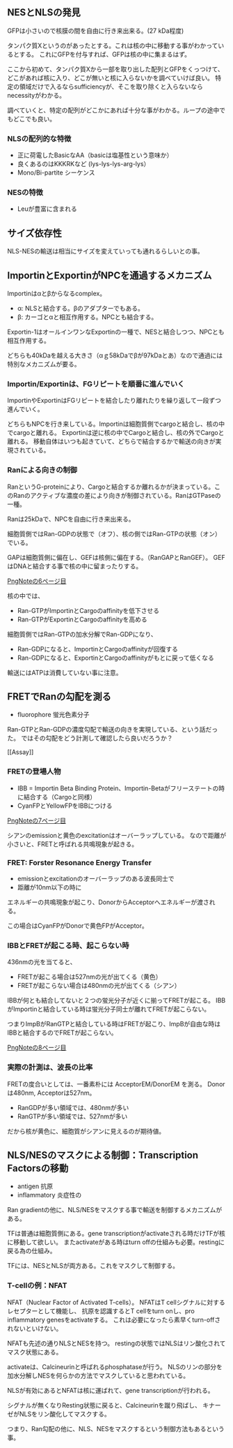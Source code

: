 ## NESとNLSの発見

GFPは小さいので核膜の間を自由に行き来出来る。(27 kDa程度)

タンパク質Xというのがあったとする。これは核の中に移動する事がわかっているとする。
これにGFPを付与すれば、GFPは核の中に集まるはず。

ここから初めて、タンパク質Xから一部を取り出した配列とGFPをくっつけて、
どこがあれば核に入り、どこが無いと核に入らないかを調べていけば良い。
特定の領域だけで入るならsufficiencyが、そこを取り除くと入らないならnecessityがわかる。

調べていくと、特定の配列がどこかにあれば十分な事がわかる。ループの途中でもどこでも良い。

### NLSの配列的な特徴

- 正に荷電したBasicなAA（basicは塩基性という意味か）
- 良くあるのはKKKRKなど (lys-lys-lys-arg-lys）
- Mono/Bi-partite シーケンス

### NESの特徴

- Leuが豊富に含まれる

## サイズ依存性

NLS-NESの輸送は相当にサイズを変えていっても通れるらしいとの事。

## ImportinとExportinがNPCを通過するメカニズム

Importinはαとβからなるcomplex。

- α: NLSと結合する。βのアダプターでもある。
- β: カーゴとαと相互作用する。NPCとも結合する。

Exportin-1はオールインワンなExportinの一種で、NESと結合しつつ、NPCとも相互作用する。

どちらも40kDaを越える大きさ（αｇ58kDaでβが97kDaとあ）なので通過には特別なメカニズムが要る。

### Importin/Exportinは、FGリピートを順番に進んでいく

ImportinやExportinはFGリピートを結合したり離れたりを繰り返して一段ずつ進んでいく。

どちらもNPCを行き来している。Importinは細胞質側でcargoと結合し、核の中でcargoと離れる。
Exportinは逆に核の中でCargoと結合し、核の外でCargoと離れる。
移動自体はいつも起きていて、どちらで結合するかで輸送の向きが実現されている。

### Ranによる向きの制御

RanというG-proteinにより、Cargoと結合するか離れるかが決まっている。このRanのアクティブな濃度の差により向きが制御されている。RanはGTPaseの一種。

Ranは25kDaで、NPCを自由に行き来出来る。

細胞質側ではRan-GDPの状態で（オフ）、核の側ではRan-GTPの状態（オン）でいる。

GAPは細胞質側に偏在し、GEFは核側に偏在する。（RanGAPとRanGEF）。
GEFはDNAと結合する事で核の中に留まったりする。

[PngNoteの6ページ目](https://karino2.github.io/ImageGallery/CellBiology706x.html#lg=1&slide=5)

核の中では、

- Ran-GTPがImportinとCargoのaffinityを低下させる
- Ran-GTPがExportinとCargoのaffinityを高める

細胞質側ではRan-GTPの加水分解でRan-GDPになり、

- Ran-GDPになると、ImportinとCargoのaffinityが回復する
- Ran-GDPになると、ExportinとCargoのaffinityがもとに戻って低くなる

輸送にはATPは消費していない事に注意。

## FRETでRanの勾配を測る

- fluorophore 蛍光色素分子

Ran-GTPとRan-GDPの濃度勾配で輸送の向きを実現している、という話だった。
ではその勾配をどう計測して確認したら良いだろうか？

[[Assay]]

### FRETの登場人物

- IBB = Importin Beta Binding Protein、Importin-Betaがフリーステートの時に結合する（Cargoと同様）
- CyanFPとYellowFPをIBBにつける

[PngNoteの7ページ目](https://karino2.github.io/ImageGallery/CellBiology706x.html#lg=1&slide=6)

シアンのemissionと黄色のexcitationはオーバーラップしている。
なので距離が小さいと、FRETと呼ばれる共鳴現象が起きる。

### FRET: Forster Resonance Energy Transfer

- emissionとexcitationのオーバーラップのある波長同士で
- 距離が10nm以下の時に

エネルギーの共鳴現象が起こり、DonorからAcceptorへエネルギーが渡される。

この場合はCyanFPがDonorで黄色FPがAcceptor。

### IBBとFRETが起こる時、起こらない時

436nmの光を当てると、

- FRETが起こる場合は527nmの光が出てくる（黄色）
- FRETが起こらない場合は480nmの光が出てくる（シアン）

IBBが何とも結合してないと２つの蛍光分子が近くに揃ってFRETが起こる。
IBBがImportinと結合している時は蛍光分子同士が離れてFRETが起こらない。

つまりImpBがRanGTPと結合している時はFRETが起こり、ImpBが自由な時はIBBと結合するのでFRETが起こらない。

[PngNoteの8ページ目](https://karino2.github.io/ImageGallery/CellBiology706x.html#lg=1&slide=7)

### 実際の計測は、波長の比率

FRETの度合いとしては、一番素朴には AcceptorEM/DonorEM を測る。
Donorは480nm, Acceptorは527nm。

- RanGDPが多い領域では、480nmが多い
- RanGTPが多い領域では、527nmが多い

だから核が黄色に、細胞質がシアンに見えるのが期待値。

## NLS/NESのマスクによる制御：Transcription Factorsの移動

- antigen 抗原
- inflammatory 炎症性の

Ran gradientの他に、NLS/NESをマスクする事で輸送を制御するメカニズムがある。

TFは普通は細胞質側にある。gene transcriptionがactivateされる時だけTFが核に移動して欲しい。
またactivateがある時はturn offの仕組みも必要。restingに戻る為の仕組み。

TFには、NESとNLSが両方ある。これをマスクして制御する。

### T-cellの例：NFAT

NFAT（Nuclear Factor of Activated T-cells）。
NFATはT cellシグナルに対するレセプターとして機能し、
抗原を認識するとT cellをturn onし、pro inflammatory genesをactivateする。
これは必要になったら素早くturn-offされないといけない。

NFATも先述の通りNLSとNESを持つ。
restingの状態ではNLSはリン酸化されてマスク状態にある。

activateは、Calcineurinと呼ばれるphosphataseが行う。
NLSのリンの部分を加水分解しNESを何らかの方法でマスクしていると思われている。

NLSが有効にあるとNFATは核に運ばれて、gene transcriptionが行われる。

シグナルが無くなりResting状態に戻ると、Calcineurinを蹴り飛ばし、
キナーゼがNLSをリン酸化してマスクする。

つまり、Ran勾配の他に、NLS、NESをマスクするという制御方法もあるという事。